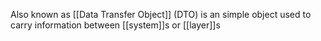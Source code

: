 Also known as [[Data Transfer Object]] (DTO) is an simple object used to carry information between [[system]]s or [[layer]]s